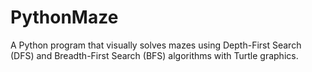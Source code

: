 # PythonMaze
A Python program that visually solves mazes using Depth-First Search (DFS) and Breadth-First Search (BFS) algorithms with Turtle graphics.
